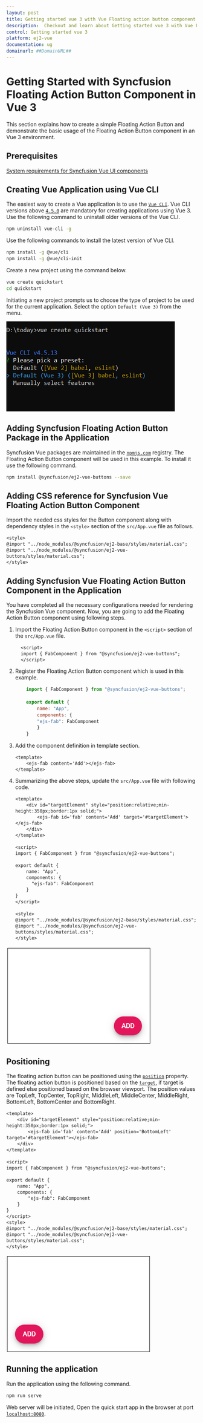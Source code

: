 ```yaml
---
layout: post
title: Getting started vue 3 with Vue Floating action button component | Syncfusion
description:  Checkout and learn about Getting started vue 3 with Vue Floating action button component of Syncfusion Essential JS 2 and more details.
control: Getting started vue 3 
platform: ej2-vue
documentation: ug
domainurl: ##DomainURL##
---
```


# Getting Started with Syncfusion Floating Action Button Component in Vue 3

This section explains how to create a simple Floating Action Button and demonstrate the basic usage of the Floating Action Button component in an Vue 3 environment.

## Prerequisites

[System requirements for Syncfusion Vue UI components](https://ej2.syncfusion.com/vue/documentation/system-requirements/)

## Creating Vue Application using Vue CLI

The easiest way to create a Vue application is to use the [`Vue CLI`](https://github.com/vuejs/vue-cli). Vue CLI versions above [`4.5.0`](https://v3.vuejs.org/guide/migration/introduction.html#vue-cli) are mandatory for creating applications using Vue 3. Use the following command to uninstall older versions of the Vue CLI.

```bash
npm uninstall vue-cli -g
```

Use the following commands to install the latest version of Vue CLI.

```bash
npm install -g @vue/cli
npm install -g @vue/cli-init
```

Create a new project using the command below.

```bash
vue create quickstart
cd quickstart
```

Initiating a new project prompts us to choose the type of project to be used for the current application. Select the option `Default (Vue 3)` from the menu.

![Reference](./images/vue3-terminal.png)

## Adding Syncfusion Floating Action Button Package in the Application

Syncfusion Vue packages are maintained in the [`npmjs.com`](https://www.npmjs.com/~syncfusionorg) registry. The Floating Action Button component will be used in this example. To install it use the following command.

```bash
npm install @syncfusion/ej2-vue-buttons --save
```

## Adding CSS reference for Syncfusion Vue Floating Action Button Component

Import the needed css styles for the Button component along with dependency styles in the `<style>` section of the `src/App.vue` file as follows.

```
<style>
@import "../node_modules/@syncfusion/ej2-base/styles/material.css";
@import "../node_modules/@syncfusion/ej2-vue-buttons/styles/material.css";
</style>
```

## Adding Syncfusion Vue Floating Action Button Component in the Application

You have completed all the necessary configurations needed  for rendering the Syncfusion Vue component. Now, you are going to add the Floating Action Button component using following steps.

1. Import the Floating Action Button component in the `<script>` section of the `src/App.vue` file.

    ```
      <script>
      import { FabComponent } from "@syncfusion/ej2-vue-buttons";
      </script>
    ```

2. Register the Floating Action Button component which is used in this example.
  
    ```js
        import { FabComponent } from "@syncfusion/ej2-vue-buttons";

        export default {
            name: "App",
            components: {
            "ejs-fab": FabComponent
            }
        }
    ```

3. Add the component definition in template section.

    ```
    <template>
        <ejs-fab content='Add'></ejs-fab>
    </template>
    ```

4. Summarizing the above steps, update the `src/App.vue` file with following code.

    ```
    <template>
        <div id="targetElement" style="position:relative;min-height:350px;border:1px solid;">
            <ejs-fab id='fab' content='Add' target='#targetElement'></ejs-fab>
        </div>
    </template>

    <script>
    import { FabComponent } from "@syncfusion/ej2-vue-buttons";

    export default {
        name: "App",
        components: {
          "ejs-fab": FabComponent
        }
    }
    </script>

    <style>
    @import "../node_modules/@syncfusion/ej2-base/styles/material.css";
    @import "../node_modules/@syncfusion/ej2-vue-buttons/styles/material.css";
    </style>
    ```
![Output](./images/vue-fab.png)

## Positioning

The floating action button can be positioned using the [`position`](https://ej2.syncfusion.com/vue/documentation/api/floating-action-button#position) property. The floating action button is positioned based on the [`target`](https://ej2.syncfusion.com/vue/documentation/api/floating-action-button#target), if target is defined else positioned based on the browser viewport. The position values are TopLeft, TopCenter, TopRight, MiddleLeft, MiddleCenter, MiddleRight, BottomLeft, BottomCenter and BottomRight.

```
<template>
    <div id="targetElement" style="position:relative;min-height:350px;border:1px solid;">
        <ejs-fab id='fab' content='Add' position='BottomLeft' target='#targetElement'></ejs-fab>
    </div>
</template>

<script>
import { FabComponent } from "@syncfusion/ej2-vue-buttons";

export default {
    name: "App",
    components: {
        "ejs-fab": FabComponent
    }
}
</script>
<style>
@import "../node_modules/@syncfusion/ej2-base/styles/material.css";
@import "../node_modules/@syncfusion/ej2-vue-buttons/styles/material.css";
</style>
```

![Output](./images/vue-fab-position.png)

## Running the application

Run the application using the following command.

```bash
npm run serve
```

Web server will be initiated, Open the quick start app in the browser at port [`localhost:8080`](http://localhost:8080/).